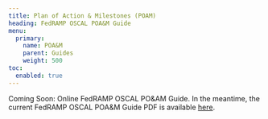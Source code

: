 ```yaml
---
title: Plan of Action & Milestones (POAM)
heading: FedRAMP OSCAL POA&M Guide
menu:
  primary:
    name: POA&M
    parent: Guides
    weight: 500
toc:
  enabled: true
---
```


Coming Soon: Online FedRAMP OSCAL PO&AM Guide.  In the meantime, the current FedRAMP OSCAL POA&M Guide PDF is available [here](https://github.com/GSA/fedramp-automation/blob/master/documents/Guide_to_OSCAL-based_FedRAMP_Plan_of_Action_and_Milestones_(POAM).pdf).